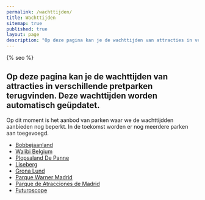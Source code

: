 ```yaml
---
permalink: /wachttijden/
title: Wachttijden
sitemap: true
published: true
layout: page
description: "Op deze pagina kan je de wachttijden van attracties in verschillende pretparken terugvinden."
---
```


<html>
<head>
{% seo %}
<script id="Cookiebot" src="https://consent.cookiebot.com/uc.js" data-cbid="c28446f3-a71f-463a-aa45-61d022871281" data-blockingmode="auto" type="text/javascript"></script>

<!-- Google tag (gtag.js) -->
<script async src="https://www.googletagmanager.com/gtag/js?id=G-2VNWEQRXBG"></script>
<script>
  window.dataLayer = window.dataLayer || [];
  function gtag(){dataLayer.push(arguments);}
  gtag('js', new Date());

  gtag('config', 'G-2VNWEQRXBG');
</script>

</head>

<body>
<h2>Op deze pagina kan je de wachttijden van attracties in verschillende pretparken terugvinden. Deze wachttijden worden automatisch ge&uuml;pdatet.</h2>

<p>Op dit moment is het aanbod van parken waar we de wachttijdden aanbieden nog beperkt. In de toekomst worden er nog meerdere parken aan toegevoegd.</p>

<ul>
	<li><a href="https://fury106.github.io/wachttijden/bobbejaanland">Bobbejaanland</a></li>
	<li><a href="https://fury106.github.io/wachttijden/walibi_belgium">Walibi Belgium</a></li>
	<li><a href="https://fury106.github.io/wachttijden/plopsaland">Plopsaland De Panne</a></li>
	<li><a href="https://fury106.github.io/wachttijden/liseberg">Liseberg</a></li>
	<li><a href="https://fury106.github.io/wachttijden/grona_lund">Grona Lund</a></li>
	<li><a href="https://fury106.github.io/wachttijden/parque_warner_madrid">Parque Warner Madrid</a></li>
	<li><a href="https://fury106.github.io/wachttijden/parque_atracciones_madrid">Parque de Atracciones de Madrid</a></li>
	<li><a href="https://fury106.github.io/wachttijden/futuroscope">Futuroscope</a></li>
	
</ul>

</body>
</html>